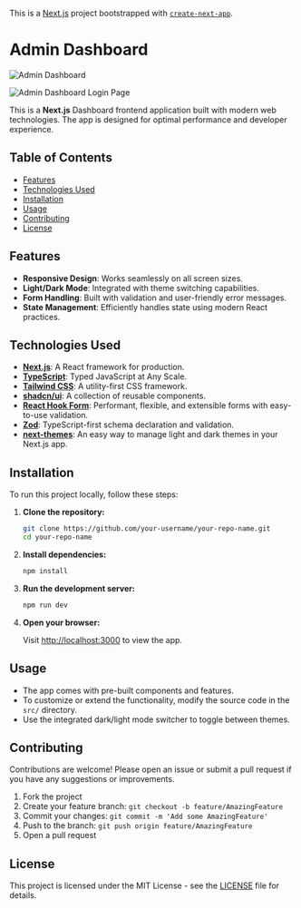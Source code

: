 This is a [Next.js](https://nextjs.org/) project bootstrapped with [`create-next-app`](https://github.com/vercel/next.js/tree/canary/packages/create-next-app).

# Admin Dashboard

![Admin Dashboard](https://github.com/user-attachments/assets/60d70a56-8029-4662-a9e6-ecf61f2ad410)

![Admin Dashboard Login Page](https://github.com/user-attachments/assets/6671af09-bb22-4f36-a5ad-ed2e55fbb466)

This is a **Next.js** Dashboard frontend application built with modern web technologies. The app is designed for optimal performance and developer experience.

## Table of Contents

- [Features](#features)
- [Technologies Used](#technologies-used)
- [Installation](#installation)
- [Usage](#usage)
- [Contributing](#contributing)
- [License](#license)

## Features

- **Responsive Design**: Works seamlessly on all screen sizes.
- **Light/Dark Mode**: Integrated with theme switching capabilities.
- **Form Handling**: Built with validation and user-friendly error messages.
- **State Management**: Efficiently handles state using modern React practices.

## Technologies Used

- **[Next.js](https://nextjs.org/)**: A React framework for production.
- **[TypeScript](https://www.typescriptlang.org/)**: Typed JavaScript at Any Scale.
- **[Tailwind CSS](https://tailwindcss.com/)**: A utility-first CSS framework.
- **[shadcn/ui](https://shadcn.dev/)**: A collection of reusable components.
- **[React Hook Form](https://react-hook-form.com/)**: Performant, flexible, and extensible forms with easy-to-use validation.
- **[Zod](https://zod.dev/)**: TypeScript-first schema declaration and validation.
- **[next-themes](https://github.com/pacocoursey/next-themes)**: An easy way to manage light and dark themes in your Next.js app.

## Installation

To run this project locally, follow these steps:

1. **Clone the repository:**

    ```bash
    git clone https://github.com/your-username/your-repo-name.git
    cd your-repo-name
    ```

2. **Install dependencies:**

    ```bash
    npm install
    ```

3. **Run the development server:**

    ```bash
    npm run dev
    ```

4. **Open your browser:**

    Visit [http://localhost:3000](http://localhost:3000) to view the app.

## Usage

- The app comes with pre-built components and features. 
- To customize or extend the functionality, modify the source code in the `src/` directory.
- Use the integrated dark/light mode switcher to toggle between themes.
  
## Contributing

Contributions are welcome! Please open an issue or submit a pull request if you have any suggestions or improvements.

1. Fork the project
2. Create your feature branch: `git checkout -b feature/AmazingFeature`
3. Commit your changes: `git commit -m 'Add some AmazingFeature'`
4. Push to the branch: `git push origin feature/AmazingFeature`
5. Open a pull request

## License

This project is licensed under the MIT License - see the [LICENSE](LICENSE) file for details.

